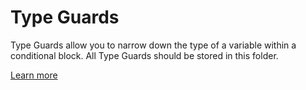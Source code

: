 # Type Guards

Type Guards allow you to narrow down the type of a variable within a conditional block.
All Type Guards should be stored in this folder.

[Learn more](https://dev.to/ricardopaul/typescript-type-guards-simply-explained-oik)
